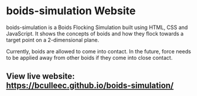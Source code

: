 # boids-simulation Website

boids-simulation is a Boids Flocking Simulation built using HTML, CSS and JavaScript. It shows the concepts of boids and how they flock towards a target point on a 2-dimensional plane. 

Currently, boids are allowed to come into contact. In the future, force needs to be applied away from other boids if they come into close contact. 

## View live website: https://bculleec.github.io/boids-simulation/
